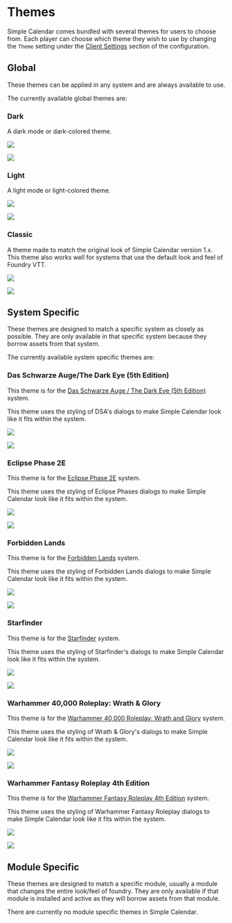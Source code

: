 # Themes

Simple Calendar comes bundled with several themes for users to choose from. Each player can choose which theme they wish to use by changing the `Theme` setting under the [Client Settings](../global-configuration/settings.md#client-settings) section of the configuration.

## Global

These themes can be applied in any system and are always available to use.

The currently available global themes are:

### Dark

A dark mode or dark-colored theme.

![](../images/sc-theme-dark.png)

![](../images/sc-v2-theme-dark-comp.png)

### Light

A light mode or light-colored theme.

![](../images/sc-theme-light.png)

![](../images/sc-v2-theme-light-comp.png)

### Classic

A theme made to match the original look of Simple Calendar version 1.x. This theme also works well for systems that use the default look and feel of Foundry VTT.

![](../images/sc-theme-classic.png)

![](../images/sc-v2-theme-classic-comp.png)

## System Specific

These themes are designed to match a specific system as closely as possible. They are only available in that specific system because they borrow assets from that system.

The currently available system specific themes are:

### Das Schwarze Auge/The Dark Eye (5th Edition)

This theme is for the [Das Schwarze Auge / The Dark Eye (5th Edition)](https://foundryvtt.com/packages/dsa5) system.

This theme uses the styling of DSA's dialogs to make Simple Calendar look like it fits within the system.

![](../images/sc-theme-dsa5.png)

![](../images/sc-v2-theme-dsa5-comp.png)

### Eclipse Phase 2E

This theme is for the [Eclipse Phase 2E](https://foundryvtt.com/packages/eclipsephase) system.

This theme uses the styling of Eclipse Phases dialogs to make Simple Calendar look like it fits within the system.

![](../images/sc-theme-eclipsephase.png)

![](../images/sc-v2-theme-eclipsephase-comp.png)

### Forbidden Lands

This theme is for the [Forbidden Lands](https://foundryvtt.com/packages/forbidden-lands) system.

This theme uses the styling of Forbidden Lands dialogs to make Simple Calendar look like it fits within the system.

![](../images/sc-theme-forbidden-lands.png)

![](../images/sc-v2-theme-forbidden-lands-comp.png)

### Starfinder

This theme is for the [Starfinder](https://foundryvtt.com/packages/sfrpg) system.

This theme uses the styling of Starfinder's dialogs to make Simple Calendar look like it fits within the system.

![](../images/sc-theme-sfrpg.png)

![](../images/sc-v2-theme-sfrpg-comp.png)

### Warhammer 40,000 Roleplay: Wrath & Glory

This theme is for the [Warhammer 40,000 Roleplay: Wrath and Glory](https://foundryvtt.com/packages/wrath-and-glory) system.

This theme uses the styling of Wrath & Glory's dialogs to make Simple Calendar look like it fits within the system.

![](../images/sc-theme-wrath-and-glory.png)

![](../images/sc-v2-theme-wrath-and-glory-comp.png)

### Warhammer Fantasy Roleplay 4th Edition

This theme is for the [Warhammer Fantasy Roleplay 4th Edition](https://foundryvtt.com/packages/wfrp4e) system.

This theme uses the styling of Warhammer Fantasy Roleplay dialogs to make Simple Calendar look like it fits within the system.

![](../images/sc-theme-wfrp4e.png)

![](../images/sc-v2-theme-wfrp4e-comp.png)

## Module Specific

These themes are designed to match a specific module, usually a module that changes the entire look/feel of foundry. They are only available if that module is installed and active as they will borrow assets from that module.

There are currently no module specific themes in Simple Calendar.
